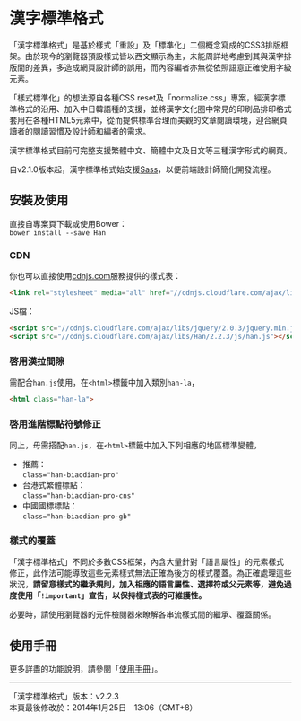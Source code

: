 漢字標準格式
==========


「漢字標準格式」是基於樣式「重設」及「標準化」二個概念寫成的CSS3排版框架。由於現今的瀏覽器預設樣式皆以西文顯示為主，未能周詳地考慮到其與漢字排版間的差異，多造成網頁設計師的誤用，而內容編者亦無從依照語意正確使用字級元素。

「樣式標準化」的想法源自各種CSS reset及「normalize.css」專案，經漢字標準格式的沿用、加入中日韓語種的支援，並將漢字文化圈中常見的印刷品排印格式套用在各種HTML5元素中，從而提供標準合理而美觀的文章閱讀環境，迎合網頁讀者的閱讀習慣及設計師和編者的需求。

漢字標準格式目前可完整支援繁體中文、簡體中文及日文等三種漢字形式的網頁。

自v2.1.0版本起，漢字標準格式始支援[Sass]，以便前端設計師簡化開發流程。

[Sass]: http://sass-lang.com



安裝及使用
--------

直接自專案頁下載或使用Bower：  
`bower install --save Han`


### CDN

你也可以直接使用[cdnjs.com][cdn]服務提供的樣式表：

[cdn]: //cdnjs.com

~~~~html
<link rel="stylesheet" media="all" href="//cdnjs.cloudflare.com/ajax/libs/Han/2.2.3/han.css">
~~~~

JS檔：

~~~~html
<script src="//cdnjs.cloudflare.com/ajax/libs/jquery/2.0.3/jquery.min.js"></script>
<script src="//cdnjs.cloudflare.com/ajax/libs/Han/2.2.3/js/han.js"></script>
~~~~

### 啓用漢拉間隙
需配合`han.js`使用，在`<html>`標籤中加入類別`han-la`，

~~~~html
<html class="han-la">
~~~~

### 啓用進階標點符號修正
同上，毋需搭配`han.js`，在`<html>`標籤中加入下列相應的地區標準變體，

* 推薦：  
    `class="han-biaodian-pro"`
* 台港式繁體標點：  
	`class="han-biaodian-pro-cns"`
* 中國國標標點：  
	`class="han-biaodian-pro-gb"`

### 樣式的覆蓋
「漢字標準格式」不同於多數CSS框架，內含大量針對「語言屬性」的元素樣式修正，此作法可能導致這些元素樣式無法正確為後方的樣式覆蓋。為正確處理這些狀況，**請留意樣式的繼承規則，加入相應的語言屬性、選擇符或父元素等，避免過度使用「`!important`」宣告，以保持樣式表的可維護性。**

必要時，請使用瀏覽器的元件檢閱器來瞭解各串流樣式間的繼承、覆蓋關係。

使用手冊
-------

更多詳盡的功能說明，請參閱「[使用手冊][manual]」。

[manual]: //css.hanzi.co/manual


* * *
「漢字標準格式」版本：v2.2.3   
本頁最後修改於：2014年1月25日　13:06（GMT+8）



















